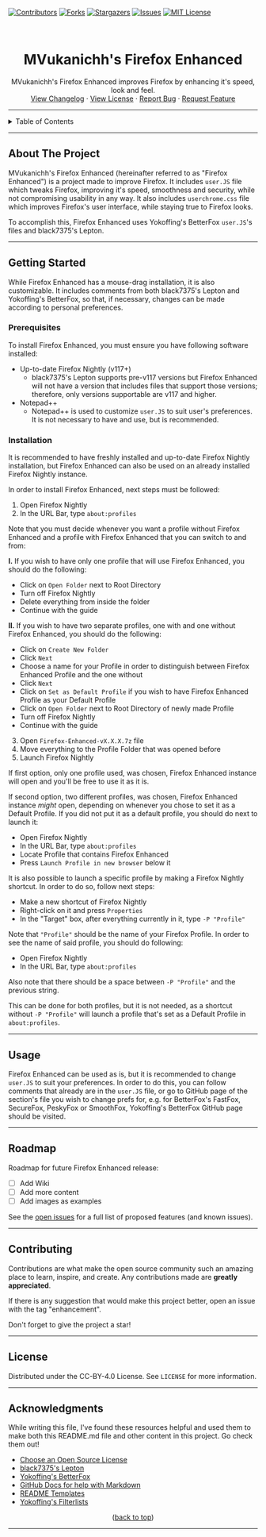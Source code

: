 [![Contributors][contributors-shield]][contributors-url]
[![Forks][forks-shield]][forks-url]
[![Stargazers][stars-shield]][stars-url]
[![Issues][issues-shield]][issues-url]
[![MIT License][license-shield]][license-url]

<!-- PROJECT LOGO -->
<br />
<div align="center">
<!--   <a href="https://github.com/MVukanichh/MVsFirefoxEnhanced">
    <img src="assets/images/logo.png" alt="Logo" width="896" height="368">
  </a>
 -->

  <h1 align="center">MVukanichh's Firefox Enhanced</h1>

  <p align="center">
   MVukanichh's Firefox Enhanced improves Firefox by enhancing it's speed, look and feel.
    <br />
    <a href="../main/.github/CHANGELOG.md">View Changelog</a>
    ·
    <a href="../main/LICENSE">View License</a>
    ·
    <a href="https://github.com/MVukanichh/MVsFirefoxEnhanced/issues">Report Bug</a>
    ·
    <a href="https://github.com/MVukanichh/MVsFirefoxEnhanced/issues">Request Feature</a>
  </p>
</div>
<!-- PROJECT LOGO -->

---

<!-- TABLE OF CONTENTS -->
<details>
  <summary>Table of Contents</summary>
  <ol>
    <li>
      <a href="#about-the-project">About The Project</a>
    </li>
    <li>
      <a href="#getting-started">Getting Started</a>
      <ul>
        <li><a href="#prerequisites">Prerequisites</a></li>
        <li><a href="#installation">Installation</a></li>
      </ul>
    </li>
    <li><a href="#usage">Usage</a></li>
    <li><a href="#roadmap">Roadmap</a></li>
    <li><a href="#contributing">Contributing</a></li>
    <li><a href="#license">License</a></li>
    <li><a href="#acknowledgments">Acknowledgments</a></li>
  </ol>
</details>

---

<!-- ABOUT THE PROJECT -->
## About The Project

MVukanichh's Firefox Enhanced (hereinafter referred to as "Firefox Enhanced") is a project made to improve Firefox. It includes ``user.JS`` file which tweaks Firefox, improving it's speed, smoothness and security, while not compromising usability in any way. It also includes ``userchrome.css`` file which improves Firefox's user interface, while staying true to Firefox looks.

To accomplish this, Firefox Enhanced uses Yokoffing's BetterFox ``user.JS``'s files and black7375's Lepton.

---

<!-- GETTING STARTED -->
## Getting Started

While Firefox Enhanced has a mouse-drag installation, it is also customizable. It includes comments from both black7375's Lepton and Yokoffing's BetterFox, so that, if necessary, changes can be made according to personal preferences.

### Prerequisites

To install Firefox Enhanced, you must ensure you have following software installed:

* Up-to-date Firefox Nightly (v117+)
  - black7375's Lepton supports pre-v117 versions but Firefox Enhanced will not have a version that includes files that support those versions; therefore, only versions supportable are v117 and higher.
* Notepad++
  - Notepad++ is used to customize ``user.JS`` to suit user's preferences. It is not necessary to have and use, but is recommended.

### Installation

It is recommended to have freshly installed and up-to-date Firefox Nightly installation, but Firefox Enhanced can also be used on an already installed Firefox Nightly instance.

In order to install Firefox Enhanced, next steps must be followed:

 1. Open Firefox Nightly
 2. In the URL Bar, type ``about:profiles``

Note that you must decide whenever you want a profile without Firefox Enhanced and a profile with Firefox Enhanced that you can switch to and from:

**I.** If you wish to have only one profile that will use Firefox Enhanced, you should do the following:

* Click on ``Open Folder`` next to Root Directory
* Turn off Firefox Nightly
* Delete everything from inside the folder
* Continue with the guide

**II.** If you wish to have two separate profiles, one with and one without Firefox Enhanced, you should do the following:

* Click on ``Create New Folder``
* Click ``Next``
* Choose a name for your Profile in order to distinguish between Firefox Enhanced Profile and the one without
* Click ``Next``
* Click on ``Set as Default Profile`` if you wish to have Firefox Enhanced Profile as your Default Profile
* Click on ``Open Folder`` next to Root Directory of newly made Profile
* Turn off Firefox Nightly
* Continue with the guide

 3. Open ``Firefox-Enhanced-vX.X.X.7z`` file
 4. Move everything to the Profile Folder that was opened before
 5. Launch Firefox Nightly

If first option, only one profile used, was chosen, Firefox Enhanced instance will open and you'll be free to use it as it is.

If second option, two different profiles, was chosen, Firefox Enhanced instance *might* open, depending on whenever you chose to set it as a Default Profile. If you did not put it as a default profile, you should do next to launch it:

* Open Firefox Nightly
* In the URL Bar, type ``about:profiles``
* Locate Profile that contains Firefox Enhanced
* Press ``Launch Profile in new browser`` below it

It is also possible to launch a specific profile by making a Firefox Nightly shortcut. In order to do so, follow next steps:

* Make a new shortcut of Firefox Nightly
* Right-click on it and press ``Properties``
* In the "Target" box, after everything currently in it, type ``-P "Profile"``

Note that ``"Profile"`` should be the name of your Firefox Profile. In order to see the name of said profile, you should do following:

* Open Firefox Nightly
* In the URL Bar, type ``about:profiles``

Also note that there should be a space between ``-P "Profile"`` and the previous string.

This can be done for both profiles, but it is not needed, as a shortcut without ``-P "Profile"`` will launch a profile that's set as a Default Profile in ``about:profiles``.

---

<!-- USAGE -->
## Usage

Firefox Enhanced can be used as is, but it is recommended to change ``user.JS`` to suit your preferences. In order to do this, you can follow comments that already are in the ``user.JS`` file, or go to GitHub page of the section's file you wish to change prefs for, e.g. for BetterFox's FastFox, SecureFox, PeskyFox or SmoothFox, Yokoffing's BetterFox GitHub page should be visited.

---

<!-- ROADMAP -->
## Roadmap

Roadmap for future Firefox Enhanced release: 

- [ ] Add Wiki
- [ ] Add more content
- [ ] Add images as examples

See the [open issues](https://github.com/MVukanichh/MVsFirefoxEnhanced/issues) for a full list of proposed features (and known issues).

---

<!-- CONTRIBUTING -->
## Contributing

Contributions are what make the open source community such an amazing place to learn, inspire, and create. Any contributions made are **greatly appreciated**.

If there is any suggestion that would make this project better, open an issue with the tag "enhancement".

Don't forget to give the project a star! 

---

<!-- LICENSE -->
## License

Distributed under the CC-BY-4.0 License. See ``LICENSE`` for more information.

---

<!-- ACKNOWLEDGMENTS -->
## Acknowledgments

While writing this file, I've found these resources helpful and used them to make both this README.md file and other content in this project. Go check them out!

* [Choose an Open Source License](https://choosealicense.com)
* [black7375's Lepton](https://github.com/black7375/Firefox-UI-Fix)
* [Yokoffing's BetterFox](https://github.com/yokoffing/Betterfox)
* [GitHub Docs for help with Markdown](https://docs.github.com/en/get-started/writing-on-github)
* [README Templates](https://www.readme-templates.com/)
* [Yokoffing's Filterlists](https://github.com/yokoffing/filterlists)


<p align="center">(<a href="#about-the-project">back to top</a>)</p>

---

[contributors-shield]: https://img.shields.io/github/contributors/MVukanichh/MVsFirefoxEnhanced.svg?style=for-the-badge
[contributors-url]: https://github.com/MVukanichh/MVsFirefoxEnhanced/graphs/contributors
[forks-shield]: https://img.shields.io/github/forks/MVukanichh/MVsFirefoxEnhanced.svg?style=for-the-badge
[forks-url]: https://github.com/MVukanichh/MVsFirefoxEnhanced/network/members
[stars-shield]: https://img.shields.io/github/stars/MVukanichh/MVsFirefoxEnhanced.svg?style=for-the-badge
[stars-url]: https://github.com/MVukanichh/MVsFirefoxEnhanced/stargazers
[issues-shield]: https://img.shields.io/github/issues/MVukanichh/MVsFirefoxEnhanced.svg?style=for-the-badge
[issues-url]: https://github.com/MVukanichh/MVsFirefoxEnhanced/issues
[license-shield]: https://img.shields.io/github/license/MVukanichh/MVsFirefoxEnhanced.svg?style=for-the-badge
[license-url]: https://github.com/MVukanichh/MVsFirefoxEnhanced/blob/master/LICENSE.txt